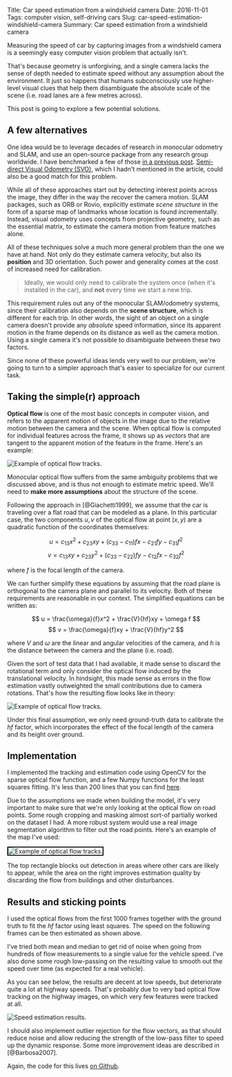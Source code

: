 Title: Car speed estimation from a windshield camera
Date: 2016-11-01
Tags: computer vision, self-driving cars
Slug: car-speed-estimation-windshield-camera
Summary: Car speed estimation from a windshield camera

Measuring the speed of car by capturing images from a windshield camera is a
seemingly easy computer vision problem that actually isn't.

That's because geometry is unforgiving, and a single camera lacks the sense of
depth needed to estimate speed without any assumption about the environment. It
just so happens that humans subconsciously use higher-level visual clues that
help them disambiguate the absolute scale of the scene (i.e. road lanes are a
few metres across).

This post is going to explore a few potential solutions.

## A few alternatives

One idea would be to leverage decades of research in monocular odometry and
SLAM, and use an open-source package from any research group worldwide. I have
benchmarked a few of those
[in a previous post](http://nicolovaligi.com/open-source-visual-slam-evaluation.html).
[Semi-direct Visual Odometry (SVO)](https://github.com/uzh-rpg/rpg_svo), which I
hadn't mentioned in the article, could also be a good match for this problem.

While all of these approaches start out by detecting interest points across the
image, they differ in the way the recover the camera motion. SLAM packages, such
as ORB or Rovio, explicitly estimate *scene structure* in the form of a sparse
map of landmarks whose location is found incrementally. Instead, visual odometry
uses concepts from projective geometry, such as the essential matrix, to
estimate the camera motion from feature matches alone.

All of these techniques solve a much more general problem than the one we have
at hand. Not only do they estimate camera velocity, but also its **position**
and 3D orientation. Such power and generality comes at the cost of increased
need for calibration.

> Ideally, we would only need to calibrate the system once (when it's installed
> in the car), and **not** every time we start a new trip.

This requirement rules out any of the monocular SLAM/odometry systems, since
their calibration also depends on the **scene structure**, which is different
for each trip. In other words, the sight of an object on a single camera doesn't
provide any *absolute* speed information, since its apparent motion in the frame
depends on its distance as well as the camera motion. Using a single camera it's
not possible to disambiguate between these two factors.

Since none of these powerful ideas lends very well to our problem, we're going
to turn to a simpler approach that's easier to specialize for our current task.

## Taking the simple(r) approach

**Optical flow** is one of the most basic concepts in computer vision, and
refers to the apparent motion of objects in the image due to the relative motion
between the camera and the scene. When optical flow is computed for individual
features across the frame, it shows up as *vectors* that are tangent to the
apparent motion of the feature in the frame. Here's an example:

<img src="{attach}oflow_sample.jpg" class="img-center" alt="Example of optical
flow tracks." style="max-width: 600px"/>

Monocular optical flow suffers from the same ambiguity problems that we
discussed above, and is thus not enough to estimate metric speed. We'll need to
**make more assumptions** about the structure of the scene.

Following the approach in [@Giachetti1999], we assume that the car is traveling
over a flat road that can be modeled as a plane. In this particular case, the
two components $u, v$ of the optical flow at point $(x, y)$ are a quadratic function of
the coordinates themselves:

$$ u = c_{13}x^2 + c_{23}xy + (c_{33} - c_{11})fx - c_{21}fy - c_{31}f^2 $$
$$ v = c_{13}xy + c_{23}y^2 + (c_{33} - c_{22})fy - c_{12}fx - c_{32}f^2 $$

where $f$ is the focal length of the camera.

We can further simplify these equations by assuming that the road plane is
orthogonal to the camera plane and parallel to its velocity. Both of these
requirements are reasonable in our context. The simplified equations can be
written as:

$$ u = \frac{\omega}{f}x^2 + \frac{V}{hf}xy + \omega f $$
$$ v = \frac{\omega}{f}xy + \frac{V}{hf}y^2 $$

where $V$ and $\omega$ are the linear and angular velocities of the camera, and
$h$ is the distance between the camera and the plane (i.e. road).

Given the sort of test data that I had available, it made sense to discard the
rotational term and only consider the optical flow induced by the translational
velocity. In hindsight, this made sense as errors in the flow estimation vastly
outweighted the small contributions due to camera rotations. That's how the
resulting flow looks like in theory:

<img src="{attach}flow_example.png" class="img-center" alt="Example of optical
flow tracks." style="max-width: 400px"/>

Under this final assumption, we only need ground-truth data to calibrate the
$hf$ factor, which incorporates the effect of the focal length of the camera and
its height over ground.

## Implementation

I implemented the tracking and estimation code using OpenCV for the sparse
optical flow function, and a few Numpy functions for the least squares fitting.
It's less than 200 lines that you can find
[here](https://gist.github.com/nicolov/d010233ea8d35887c6ab47cca97d396f).

Due to the assumptions we made when building the model, it's very important to
make sure that we're only looking at the optical flow on road points. Some rough
cropping and masking almost sort-of partially worked on the dataset I had. A
more robust system would use a real image segmentation algorithm to filter out
the road points. Here's an example of the map I've used:

<img src="{attach}mask.png" class="img-center" alt="Example of optical
flow tracks." style="max-width: 600px; border: 2px solid black;"/>

The top rectangle blocks out detection in areas where other cars are likely to
appear, while the area on the right improves estimation quality by discarding
the flow from buildings and other disturbances.

## Results and sticking points

I used the optical flows from the first 1000 frames together with the ground
truth to fit the $hf$ factor using least squares. The speed on the following
frames can be then estimated as shown above.

I've tried both mean and median to get rid of noise when going from hundreds of
flow measurements to a single value for the vehicle speed. I've also done some
rough low-passing on the resulting value to smooth out the speed over time (as
expected for a real vehicle).

As you can see below, the results are decent at low speeds, but deteriorate
quite a lot at highway speeds. That's probably due to very bad optical flow
tracking on the highway images, on which very few features were tracked at all.

<img src="{attach}result.png" class="img-center" alt="Speed estimation results."
style="max-width: 600px;"/>

I should also implement outlier rejection for the flow vectors, as that should
reduce noise and allow reducing the strength of the low-pass filter to speed up
the dynamic response. Some more improvement ideas are described in [@Barbosa2007].

Again, the code for this lives [on Github](https://gist.github.com/nicolov/d010233ea8d35887c6ab47cca97d396f).
